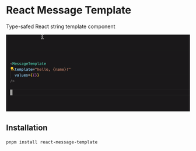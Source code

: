 # React Message Template

Type-safed React string template component

![preview](./media/preview.gif)

## Installation

```bash
pnpm install react-message-template
```
